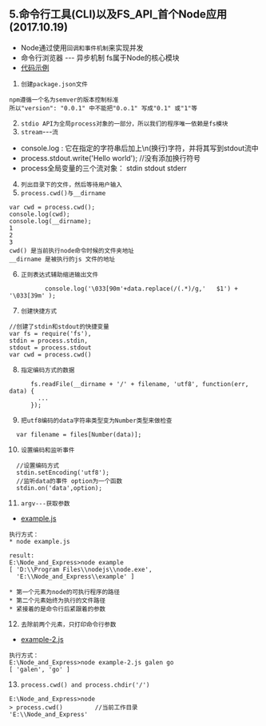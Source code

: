## 5.命令行工具(CLI)以及FS_API_首个Node应用 (2017.10.19)
* Node通过使用`回调和事件机制`来实现并发
* 命令行浏览器 --- 异步机制  fs属于Node的核心模块
* [代码示例](https://github.com/GalenDeng/Node_and_Express/tree/master/file-explorer)

1. `创建package.json文件`
```
npm遵循一个名为semver的版本控制标准
所以"version": "0.0.1" 中不能把"0.o.1" 写成"0.1" 或"1"等
```
2. `stdio API为全局process对象的一部分，所以我们的程序唯一依赖是fs模块`
3. `stream`---`流`
* console.log : 它在指定的字符串后加上\n(换行)字符，并将其写到stdout流中
* process.stdout.write('Hello world'); //没有添加换行符号
* process全局变量的三个流对象： stdin stdout stderr
4. `列出目录下的文件，然后等待用户输入`
5. `process.cwd()与__dirname`
```
var cwd = process.cwd();
console.log(cwd);
console.log(__dirname);
1
2
3
cwd() 是当前执行node命令时候的文件夹地址 
__dirname 是被执行的js 文件的地址
```
6. `正则表达式辅助缩进输出文件`
```
          console.log('\033[90m'+data.replace(/(.*)/g,'   $1') + '\033[39m' );
```
7. `创建快捷方式`
```
//创建了stdin和stdout的快捷变量
var fs = require('fs'),
stdin = process.stdin,
stdout = process.stdout
var cwd = process.cwd()
```
8. `指定编码方式的数据`
```
      fs.readFile(__dirname + '/' + filename, 'utf8', function(err, data) {
        ...
      });
```
9. `把utf8编码的data字符串类型变为Number类型来做检查`
```
  var filename = files[Number(data)];
```
10. `设置编码和监听事件`
```
  //设置编码方式
  stdin.setEncoding('utf8');
  //监听data的事件 option为一个函数
  stdin.on('data',option);
```
11. `argv---获取参数`
* [example.js](https://github.com/GalenDeng/Node_and_Express/blob/master/example.js)
```
执行方式：
* node example.js

result:
E:\Node_and_Express>node example
[ 'D:\\Program Files\\nodejs\\node.exe',
  'E:\\Node_and_Express\\example' ]

* 第一个元素为node的可执行程序的路径
* 第二个元素始终为执行的文件路径
* 紧接着的是命令行后紧跟着的参数
```
12. `去除前两个元素，只打印命令行参数`
* [example-2.js](https://github.com/GalenDeng/Node_and_Express/blob/master/example-2.js) 
```
执行方式：
E:\Node_and_Express>node example-2.js galen go
[ 'galen', 'go' ]
```
13. `process.cwd() and process.chdir('/')`
```
E:\Node_and_Express>node
> process.cwd()         //当前工作目录
'E:\\Node_and_Express'
````